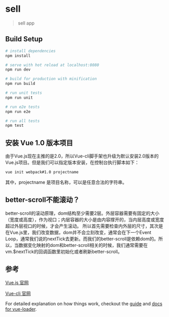 # sell

> sell app

## Build Setup

``` bash
# install dependencies
npm install

# serve with hot reload at localhost:8080
npm run dev

# build for production with minification
npm run build

# run unit tests
npm run unit

# run e2e tests
npm run e2e

# run all tests
npm test
```

## 安装 Vue 1.0 版本项目

由于Vue.js现在主推的是2.0，所以Vue-cli脚手架也升级为默认安装2.0版本的Vue.js项目。但是我们可以指定版本安装，在控制台执行脚本如下：

```JS
vue init webpack#1.0 projectname
```

其中，projectname 是项目名称，可以是任意合法的字符串。

## better-scroll不能滚动？

better-scroll的滚动原理，dom结构至少需要2层。外层容器需要有固定的大小（宽度或高度），作为视口；内层容器的大小是由内容撑开的，当内层高度或宽度超过外层视口的时候，才会产生滚动。
所以首先需要检查内外层的尺寸，其次是在Vue.js里，我们改变数据，dom并不会立刻改变，通常会在下一个Event Loop，通常我们说的nextTick去更新。而我们的better-scroll是依赖dom的。所以，当数据变化映射的dom和better-scroll相关的时候，我们通常需要在vm.$nextTick的回调函数里初始化或者刷新better-scroll。

## 参考

[Vue.js 官网](https://vuejs.org.cn/)

[Vue-cli 官网](https://github.com/vuejs/vue-cli)

For detailed explanation on how things work, checkout the [guide](http://vuejs-templates.github.io/webpack/) and [docs for vue-loader](http://vuejs.github.io/vue-loader).
